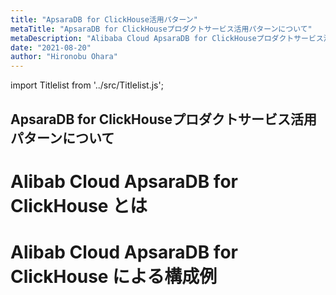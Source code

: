 ```yaml
---
title: "ApsaraDB for ClickHouse活用パターン"
metaTitle: "ApsaraDB for ClickHouseプロダクトサービス活用パターンについて"
metaDescription: "Alibaba Cloud ApsaraDB for ClickHouseプロダクトサービス活用パターンについてを説明します"
date: "2021-08-20"
author: "Hironobu Ohara"
---
```


import Titlelist from '../src/Titlelist.js';

<!-- 
query MyQuery {
  allMarkdownRemark(
    filter: {fileAbsolutePath: {regex: "/usecase-ClickHouse/"}}
    sort: {fields: fileAbsolutePath, order: ASC}
  ) {
    nodes {
      frontmatter {
        title
        metaTitle
        metaDescription
        date(formatString: "yyyy/MM/DD")
        author       
      }
      fileAbsolutePath
    }
  }
}
-->

## ApsaraDB for ClickHouseプロダクトサービス活用パターンについて

# Alibab Cloud ApsaraDB for ClickHouse とは

<Titlelist 
    metaTitle="ApsaraDB for ClickHouseの紹介"
    metaDescription="ApsaraDB for ClickHouseの紹介"
    url="https://pangsen.github.io/help/usecase-ClickHouse/ACH_001_what-is-clickhouse"
    imageurl="https://raw.githubusercontent.com/sbcloud/help/master/content/usecase-ClickHouse/ClickHouse_images_26006613786860800/20210715183157.png"
    date="2021/07/15"
    author="Hironobu Ohara"
/>

# Alibab Cloud ApsaraDB for ClickHouse による構成例

<Titlelist 
    metaTitle="基本的なClickHouse接続方法"
    metaDescription="ApsaraDB for ClickHouseへ接続する方法"
    url="https://pangsen.github.io/help/usecase-ClickHouse/ACH_002_clickhouse-quick-start"
    imageurl="https://raw.githubusercontent.com/sbcloud/help/master/content/usecase-ClickHouse/ClickHouse_images_26006613787379200/20210716161454.png"
    date="2021/07/15"
    author="Hironobu Ohara"
/>

<Titlelist 
    metaTitle="ECSからClickHouseへ接続"
    metaDescription="ECSからApsaraDB for ClickHouseへデータ連携する方法"
    url="https://pangsen.github.io/help/usecase-ClickHouse/ACH_003_clickhouse-ecs"
    imageurl="https://raw.githubusercontent.com/sbcloud/help/master/content/usecase-ClickHouse/ClickHouse_images_26006613787433100/007.png"
    date="2021/07/16"
    author="Hironobu Ohara"
/>



<Titlelist 
    metaTitle="OSSからClickHouseへ接続"
    metaDescription="OSSからApsaraDB for ClickHouseへデータ連携する方法"
    url="https://pangsen.github.io/help/usecase-ClickHouse/ACH_004_clickhouse-oss"
    imageurl="https://raw.githubusercontent.com/sbcloud/help/master/content/usecase-ClickHouse/ClickHouse_images_26006613787434300/006.png"
    date="2021/07/16"
    author="Hironobu Ohara"
/>


<Titlelist 
    metaTitle="LogServiceからClickHouse連携"
    metaDescription="LogServiceからApsaraDB for ClickHouseへデータ連携する方法"
    url="https://pangsen.github.io/help/usecase-ClickHouse/ACH_005_logservice-clickhouse"
    imageurl="https://raw.githubusercontent.com/sbcloud/help/master/content/usecase-ClickHouse/ClickHouse_images_26006613789044600/002.png"
    date="2021/07/16"
    author="Hironobu Ohara"
/>


<Titlelist 
    metaTitle="GrafanaでClickHouseを可視化"
    metaDescription="GrafanaでClickHouseデータを可視化する方法"
    url="https://pangsen.github.io/help/usecase-ClickHouse/ACH_006_clickhouse-grafana"
    imageurl="https://raw.githubusercontent.com/sbcloud/help/master/content/usecase-ClickHouse/ClickHouse_images_26006613791699500/20210729140725.png"
    date="2021/07/29"
    author="Hironobu Ohara"
/>



<Titlelist 
    metaTitle="Fluentdでnginxログを連携"
    metaDescription="FluentdでnginxアクセスログをClickHouseへデータ連携する方法"
    url="https://pangsen.github.io/help/usecase-ClickHouse/ACH_007_nginx-fluentd-clickhouse"
    imageurl="https://raw.githubusercontent.com/sbcloud/help/master/content/usecase-ClickHouse/ClickHouse_images_26006613800266700/20210823154316.png"
    date="2021/08/10"
    author="Hironobu Ohara"
/>


<Titlelist 
    metaTitle="Logstashでnginxログを連携"
    metaDescription="LogstashでnginxアクセスログをClickHouseへデータ連携する方法"
    url="https://pangsen.github.io/help/usecase-ClickHouse/ACH_008_nginx-logstash-clickhouse"
    imageurl="https://raw.githubusercontent.com/sbcloud/help/master/content/usecase-ClickHouse/ClickHouse_images_26006613800266200/20210823155034.png"
    date="2021/08/14"
    author="Hironobu Ohara"
/>


<Titlelist 
    metaTitle="Apache KafkaからClickHouse連携"
    metaDescription="Apache kafka（Message Queue for Apache Kafka）からClickHouseへデータ連携する方法"
    url="https://pangsen.github.io/help/usecase-ClickHouse/ACH_009_kafka-clickhouse"
    imageurl="https://raw.githubusercontent.com/sbcloud/help/master/content/usecase-ClickHouse/ClickHouse_images_26006613793349600/003.png"
    date="2021/08/15"
    author="Hironobu Ohara"
/>




<Titlelist 
    metaTitle="MaterializeMySQLでMySQL連携"
    metaDescription="MaterializeMySQLを使用してApsaraDB RDS for MySQLからApsaraDB RDS for ClickHouseへデータ連携する方法"
    url="https://pangsen.github.io/help/usecase-ClickHouse/ACH_010_mysql-cliclhouse-MaterializeMySQL"
    imageurl="https://raw.githubusercontent.com/sbcloud/help/master/content/usecase-ClickHouse/ClickHouse_images_26006613793350200/008.png"
    date="2021/08/17"
    author="Hironobu Ohara"
/>


<Titlelist 
    metaTitle="Apache FlinkからClickHouse連携"
    metaDescription="Apache FlinkからClickHouseへデータをリアルタイム格納する方法"
    url="https://pangsen.github.io/help/usecase-ClickHouse/ACH_011_flink-clickhouse-sync"
    imageurl="https://raw.githubusercontent.com/sbcloud/help/master/content/usecase-ClickHouse/ClickHouse_images_26006613797936300/20210824161648.png"
    date="2021/08/23"
    author="Hironobu Ohara"
/>


<Titlelist 
    metaTitle="ApacheSparkからClickHouse連携"
    metaDescription="Apache SparkからClickHouseへデータをリアルタイム格納する方法"
    url="https://pangsen.github.io/help/usecase-ClickHouse/ACH_012_spark-clickhouse"
    imageurl="https://raw.githubusercontent.com/sbcloud/help/master/content/usecase-ClickHouse/ClickHouse_images_26006613794178500/20210824160415.png"
    date="2021/08/24"
    author="Hironobu Ohara"
/>



